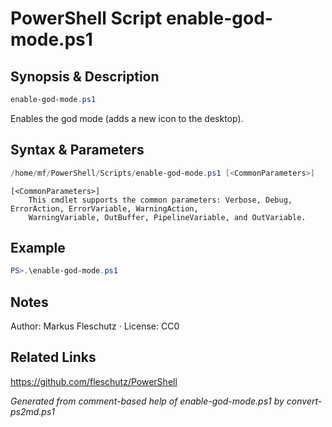 # PowerShell Script enable-god-mode.ps1

## Synopsis & Description
```powershell
enable-god-mode.ps1
```

Enables the god mode (adds a new icon to the desktop).

## Syntax & Parameters
```powershell
/home/mf/PowerShell/Scripts/enable-god-mode.ps1 [<CommonParameters>]
```

```
[<CommonParameters>]
    This cmdlet supports the common parameters: Verbose, Debug, ErrorAction, ErrorVariable, WarningAction, 
    WarningVariable, OutBuffer, PipelineVariable, and OutVariable.
```

## Example
```powershell
PS>.\enable-god-mode.ps1
```


## Notes
Author: Markus Fleschutz · License: CC0

## Related Links
https://github.com/fleschutz/PowerShell

*Generated from comment-based help of enable-god-mode.ps1 by convert-ps2md.ps1*
